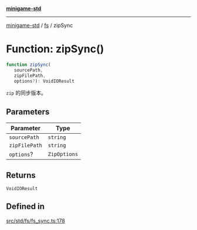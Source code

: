 [**minigame-std**](../../../README.md)

***

[minigame-std](../../../README.md) / [fs](../README.md) / zipSync

# Function: zipSync()

```ts
function zipSync(
   sourcePath, 
   zipFilePath, 
   options?): VoidIOResult
```

`zip` 的同步版本。

## Parameters

| Parameter | Type |
| ------ | ------ |
| `sourcePath` | `string` |
| `zipFilePath` | `string` |
| `options`? | `ZipOptions` |

## Returns

`VoidIOResult`

## Defined in

[src/std/fs/fs\_sync.ts:178](https://github.com/JiangJie/minigame-std/blob/eeac001add8ab13d21bab6e48cf53f07cd0a9aad/src/std/fs/fs_sync.ts#L178)
